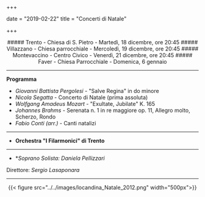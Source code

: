 ﻿+++

date = "2019-02-22"
title = "Concerti di Natale"

+++


<center>
##### Trento - Chiesa di S. Pietro - Martedì, 18 dicembre, ore 20:45
##### Villazzano - Chiesa parrocchiale - Mercoledì, 19 dicembre, ore 20:45
##### Montevaccino - Centro Civico - Venerdì, 21 dicembre, ore 20:45
##### Faver - Chiesa Parrocchiale - Domenica, 6 gennaio
</center>

---

**Programma**

* *Giovanni Battista Pergolesi* - "Salve Regina" in do minore
* *Nicola Segatta* - Concerto di Natale (prima assoluta)
* *Wolfgang Amadeus Mozart* - "Exultate, Jubilate" K. 165
* *Johannes Brahms* - Serenata n. 1 in re maggiore op. 11, Allegro molto, Scherzo, Rondo
* *Fabio Conti (arr.)* - Canti natalizi
---

* **Orchestra "I Filarmonici" di Trento**
---

* **Soprano Solista: Daniela Pellizzari*

Direttore: *Sergio Lasaponara*

---

<center>

{{< figure src="../../images/locandina_Natale_2012.png" width="500px">}}

</center>